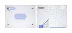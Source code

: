 <img src="Images/Initializing.png" alt="Initialization Screen" width="100">
<img src="Images/RainwaterCollection.png" alt="Rainwater Collection" width="100">
